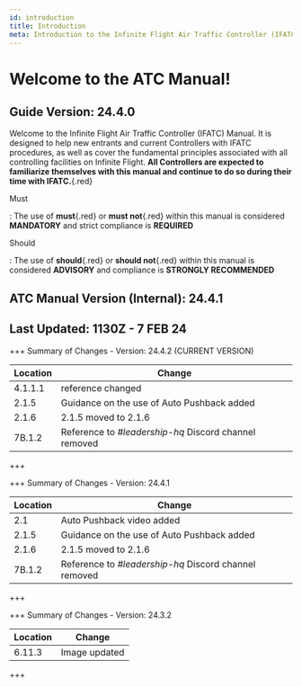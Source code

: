 ```yaml
---
id: introduction
title: Introduction
meta: Introduction to the Infinite Flight Air Traffic Controller (IFATC) Manual.
---
```


# Welcome to the ATC Manual!



## Guide Version: 24.4.0



Welcome to the Infinite Flight Air Traffic Controller (IFATC) Manual. It is designed to help new entrants and current Controllers with IFATC procedures, as well as cover the fundamental principles associated with all controlling facilities on Infinite Flight. **All Controllers are expected to familiarize themselves with this manual and continue to do so during their time with IFATC.**{.red}



Must

: The use of **must**{.red} or **must not**{.red} within this manual is considered **MANDATORY** and strict compliance is **REQUIRED**

Should

: The use of **should**{.red} or **should not**{.red} within this manual is considered **ADVISORY** and compliance is **STRONGLY RECOMMENDED**



## ATC Manual Version (Internal): 24.4.1

## Last Updated: 1130Z - 7 FEB 24



+++ Summary of Changes - Version: 24.4.2 (CURRENT VERSION)

| Location | Change                                                |
| -------- | ----------------------------------------------------- |
| 4.1.1.1  | reference changed                                     |
| 2.1.5    | Guidance on the use of Auto Pushback added            |
| 2.1.6    | 2.1.5 moved to 2.1.6                                  |
| 7B.1.2   | Reference to *#leadership-hq* Discord channel removed |

+++



+++ Summary of Changes - Version: 24.4.1

| Location | Change                                                |
| -------- | ----------------------------------------------------- |
| 2.1      | Auto Pushback video added                             |
| 2.1.5    | Guidance on the use of Auto Pushback added            |
| 2.1.6    | 2.1.5 moved to 2.1.6                                  |
| 7B.1.2   | Reference to *#leadership-hq* Discord channel removed |

+++



+++ Summary of Changes - Version: 24.3.2

| Location | Change        |
| -------- | ------------- |
| 6.11.3   | Image updated |

+++


